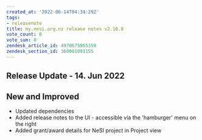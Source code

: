 ```yaml
---
created_at: '2022-06-14T04:34:29Z'
tags:
- releasenote
title: my.nesi.org.nz release notes v2.10.0
vote_count: 0
vote_sum: 0
zendesk_article_id: 4970675865359
zendesk_section_id: 360001091155
---
```


## Release Update - 14. Jun 2022

## New and Improved

-   Updated dependencies
-   Added release notes to the UI - accessible via the 'hamburger' menu
    on the right
-   Added grant/award details for NeSI project in Project view
